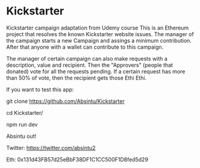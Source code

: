 # Kickstarter

Kickstarter campaign adaptation from Udemy course
This is an Ethereum project that resolves the known Kickstarter website issues.
The manager of the campaign starts a new Campaign and assings a minimum contribution. After that
anyone with a wallet can contribute to this campaign.

The manager of certain campaign can also make requests with a description, value and recipient.
Then the "Approvers" (people that donated) vote for all the requests pending. If a certain request
has more than 50% of vote, then the recipient gets those Ethi Ethi.

If you want to test this app:

git clone https://github.com/Absintu/Kickstarter

cd Kickstarter/

npm run dev


Absintu out!

Twitter: https://twitter.com/absintu2

Eth: 0x131d43FB57d25eBbF38DF1C1CC500F1D8fed5d29
